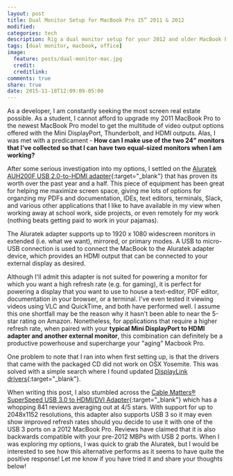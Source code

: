 ```yaml
---
layout: post
title: Dual Monitor Setup for MacBook Pro 15” 2011 & 2012
modified:
categories: tech
description: Rig a dual monitor setup for your 2012 and older MacBook Pro beyond your standard 15" screen and external monitor.
tags: [dual monitor, macbook, office]
image: 
  feature: posts/dual-monitor-mac.jpg
  credit:
  creditlink:
comments: true
share: true
date: 2015-11-18T12:09:09-05:00
---
```


As a developer, I am constantly seeking the most screen real estate possible. As a student, I cannot afford to upgrade my 2011 MacBook Pro to the newest MacBook Pro model to get the multitude of video output options offered with the Mini DisplayPort, Thunderbolt, and HDMI outputs.  Alas, I was met with a predicament - **How can I make use of the two 24" monitors that I've collected so that I can have two equal-sized monitors when I am working?**

After some serious investigation into my options, I settled on the [Aluratek AUH200F USB 2.0-to-HDMI adapter](http://amzn.to/1QNc174){:target="_blank"} that has proven its worth over the past year and a half. This piece of equipment has been great for helping me maximize screen space, giving me lots of options for organzing my PDFs and documentation, IDEs, text editors, terminals, Slack, and various other applications that I like to have available in my view when working away at school work, side projects, or even remotely for my work (nothing beats getting paid to work in your pajamas).

The Aluratek adapter supports up to 1920 x 1080 widescreen monitors in extended (i.e. what we want), mirrored, or primary modes. A USB to micro-USB connection is used to connect the MacBook to the Aluratek adapter device, which provides an HDMI output that can be connected to your external display as desired. 

Although I'll admit this adapter is not suited for powering a monitor for which you want a high refresh rate (e.g. for gaming), it is perfect for powering a display that you want to use to house a text-editor, PDF editor, documentation in your browser, or a terminal. I've even tested it viewing videos using VLC and QuickTime, and both have performed well. I assume this one shortfall may be the reason why it hasn't been able to near the 5-star rating on Amazon. Nonetheless, for applications that require a higher refresh rate, when paired with your **typical Mini DisplayPort to HDMI adapter and another external monitor**, this combination can definitely be a productive powerhouse and supercharge your "aging" Macbook Pro.

One problem to note that I ran into when first setting up, is that the drivers that came with the packaged CD did not work on OSX Yosemite. This was solved with a simple search where I found updated [DisplayLink drivers](http://www.displaylink.com/downloads/mac_downloads.php){:target="_blank"}.

When writing this post, I also stumbled across the [Cable Matters® SuperSpeed USB 3.0 to HDMI/DVI Adapter](http://amzn.to/1QNcjuz){:target="_blank"} which has a whopping 841 reviews averaging out at 4/5 stars. With support for up to 2048x1152 resolutions, this adapter also supports USB 3 so it may even show improved refresh rates should you decide to use it with one of the USB 3 ports on a 2012 MacBook Pro. Reviews have claimed that it is also backwards compatible with your pre-2012 MBPs with USB 2 ports. When I was exploring my options, I was quick to grab the Aluratek, but I would be interested to see how this alternative performs as it seems to have quite the positive response! Let me know if you have tried it and share your thoughts below!

